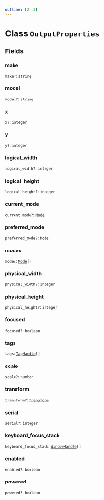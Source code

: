 ```yaml
---
outline: [2, 3]
---
```


# Class `OutputProperties`




## Fields

### make <Badge type="danger" text="nullable" />

`make?`: <code>string</code>



### model <Badge type="danger" text="nullable" />

`model?`: <code>string</code>



### x <Badge type="danger" text="nullable" />

`x?`: <code>integer</code>



### y <Badge type="danger" text="nullable" />

`y?`: <code>integer</code>



### logical_width <Badge type="danger" text="nullable" />

`logical_width?`: <code>integer</code>



### logical_height <Badge type="danger" text="nullable" />

`logical_height?`: <code>integer</code>



### current_mode <Badge type="danger" text="nullable" />

`current_mode?`: <code><a href="/classes/Mode">Mode</a></code>



### preferred_mode <Badge type="danger" text="nullable" />

`preferred_mode?`: <code><a href="/classes/Mode">Mode</a></code>



### modes

`modes`: <code><a href="/classes/Mode">Mode</a>[]</code>



### physical_width <Badge type="danger" text="nullable" />

`physical_width?`: <code>integer</code>



### physical_height <Badge type="danger" text="nullable" />

`physical_height?`: <code>integer</code>



### focused <Badge type="danger" text="nullable" />

`focused?`: <code>boolean</code>



### tags

`tags`: <code><a href="/classes/TagHandle">TagHandle</a>[]</code>



### scale <Badge type="danger" text="nullable" />

`scale?`: <code>number</code>



### transform <Badge type="danger" text="nullable" />

`transform?`: <code><a href="/enums/Transform">Transform</a></code>



### serial <Badge type="danger" text="nullable" />

`serial?`: <code>integer</code>



### keyboard_focus_stack

`keyboard_focus_stack`: <code><a href="/classes/WindowHandle">WindowHandle</a>[]</code>



### enabled <Badge type="danger" text="nullable" />

`enabled?`: <code>boolean</code>



### powered <Badge type="danger" text="nullable" />

`powered?`: <code>boolean</code>




